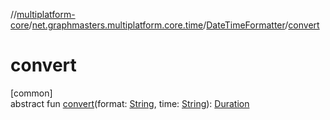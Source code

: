 //[multiplatform-core](../../../index.md)/[net.graphmasters.multiplatform.core.time](../index.md)/[DateTimeFormatter](index.md)/[convert](convert.md)

# convert

[common]\
abstract fun [convert](convert.md)(format: [String](https://kotlinlang.org/api/latest/jvm/stdlib/kotlin/-string/index.html), time: [String](https://kotlinlang.org/api/latest/jvm/stdlib/kotlin/-string/index.html)): [Duration](../../net.graphmasters.multiplatform.core.units/-duration/index.md)
